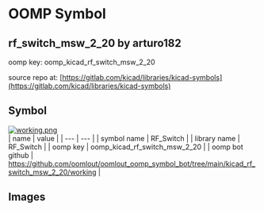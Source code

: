 # OOMP Symbol  
## rf_switch_msw_2_20  by arturo182  
  
oomp key: oomp_kicad_rf_switch_msw_2_20  
  
source repo at: [https://gitlab.com/kicad/libraries/kicad-symbols](https://gitlab.com/kicad/libraries/kicad-symbols)  
## Symbol  
  
[![working.png](working_600.png)](working.png)  
| name | value | 
| --- | --- | 
| symbol name | RF_Switch | 
| library name | RF_Switch | 
| oomp key | oomp_kicad_rf_switch_msw_2_20 | 
| oomp bot github | https://github.com/oomlout/oomlout_oomp_symbol_bot/tree/main/kicad_rf_switch_msw_2_20/working | 
## Images  
